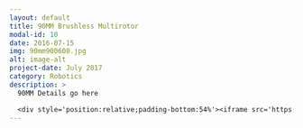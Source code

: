 ```yaml
---
layout: default
title: 90MM Brushless Multirotor
modal-id: 10
date: 2016-07-15
img: 90mm900600.jpg
alt: image-alt
project-date: July 2017
category: Robotics
description: >
  90MM Details go here

  <div style='position:relative;padding-bottom:54%'><iframe src='https://gfycat.com/ifr/DistantInconsequentialIslandwhistler' frameborder='0' scrolling='no' width='100%' height='100%' style='position:absolute;top:0;left:0' allowfullscreen></iframe></div>
---
```

